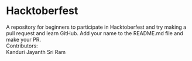 # Hacktoberfest
A repository for beginners to participate in Hacktoberfest and try making a pull request and learn GitHub.
Add your name to the README.md file and make your PR.<br/>
Contributors:<br/>
    Kanduri Jayanth Sri Ram
